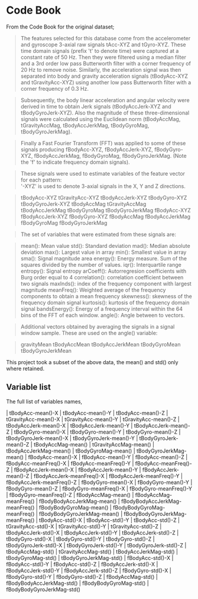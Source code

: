 # Code Book

From the Code Book for the original dataset;

> The features selected for this database come from the accelerometer and gyroscope 3-axial raw signals tAcc-XYZ and tGyro-XYZ. These time domain signals (prefix 't' to denote time) were captured at a constant rate of 50 Hz. Then they were filtered using a median filter and a 3rd order low pass Butterworth filter with a corner frequency of 20 Hz to remove noise. Similarly, the acceleration signal was then separated into body and gravity acceleration signals (tBodyAcc-XYZ and tGravityAcc-XYZ) using another low pass Butterworth filter with a corner frequency of 0.3 Hz. 

> Subsequently, the body linear acceleration and angular velocity were derived in time to obtain Jerk signals (tBodyAccJerk-XYZ and tBodyGyroJerk-XYZ). Also the magnitude of these three-dimensional signals were calculated using the Euclidean norm (tBodyAccMag, tGravityAccMag, tBodyAccJerkMag, tBodyGyroMag, tBodyGyroJerkMag). 

> Finally a Fast Fourier Transform (FFT) was applied to some of these signals producing fBodyAcc-XYZ, fBodyAccJerk-XYZ, fBodyGyro-XYZ, fBodyAccJerkMag, fBodyGyroMag, fBodyGyroJerkMag. (Note the 'f' to indicate frequency domain signals). 

> These signals were used to estimate variables of the feature vector for each pattern:  
>'-XYZ' is used to denote 3-axial signals in the X, Y and Z directions.

> tBodyAcc-XYZ
tGravityAcc-XYZ
tBodyAccJerk-XYZ
tBodyGyro-XYZ
tBodyGyroJerk-XYZ
tBodyAccMag
tGravityAccMag
tBodyAccJerkMag
tBodyGyroMag
tBodyGyroJerkMag
fBodyAcc-XYZ
fBodyAccJerk-XYZ
fBodyGyro-XYZ
fBodyAccMag
fBodyAccJerkMag
fBodyGyroMag
fBodyGyroJerkMag

> The set of variables that were estimated from these signals are: 

> mean(): Mean value
std(): Standard deviation
mad(): Median absolute deviation 
max(): Largest value in array
min(): Smallest value in array
sma(): Signal magnitude area
energy(): Energy measure. Sum of the squares divided by the number of values. 
iqr(): Interquartile range 
entropy(): Signal entropy
arCoeff(): Autorregresion coefficients with Burg order equal to 4
correlation(): correlation coefficient between two signals
maxInds(): index of the frequency component with largest magnitude
meanFreq(): Weighted average of the frequency components to obtain a mean frequency
skewness(): skewness of the frequency domain signal 
kurtosis(): kurtosis of the frequency domain signal 
bandsEnergy(): Energy of a frequency interval within the 64 bins of the FFT of each window.
angle(): Angle between to vectors.

> Additional vectors obtained by averaging the signals in a signal window sample. These are used on the angle() variable:

> gravityMean
tBodyAccMean
tBodyAccJerkMean
tBodyGyroMean
tBodyGyroJerkMean

This project took a subset of the above data, the mean() and std() only where retained.

## Variable list

The full list of variables names,

| tBodyAcc-mean()-X
| tBodyAcc-mean()-Y
| tBodyAcc-mean()-Z
| tGravityAcc-mean()-X
| tGravityAcc-mean()-Y
| tGravityAcc-mean()-Z
| tBodyAccJerk-mean()-X
| tBodyAccJerk-mean()-Y
| tBodyAccJerk-mean()-Z
| tBodyGyro-mean()-X
| tBodyGyro-mean()-Y
| tBodyGyro-mean()-Z
| tBodyGyroJerk-mean()-X
| tBodyGyroJerk-mean()-Y
| tBodyGyroJerk-mean()-Z
| tBodyAccMag-mean()
| tGravityAccMag-mean()
| tBodyAccJerkMag-mean()
| tBodyGyroMag-mean()
| tBodyGyroJerkMag-mean()
| fBodyAcc-mean()-X
| fBodyAcc-mean()-Y
| fBodyAcc-mean()-Z
| fBodyAcc-meanFreq()-X
| fBodyAcc-meanFreq()-Y
| fBodyAcc-meanFreq()-Z
| fBodyAccJerk-mean()-X
| fBodyAccJerk-mean()-Y
| fBodyAccJerk-mean()-Z
| fBodyAccJerk-meanFreq()-X
| fBodyAccJerk-meanFreq()-Y
| fBodyAccJerk-meanFreq()-Z
| fBodyGyro-mean()-X
| fBodyGyro-mean()-Y
| fBodyGyro-mean()-Z
| fBodyGyro-meanFreq()-X
| fBodyGyro-meanFreq()-Y
| fBodyGyro-meanFreq()-Z
| fBodyAccMag-mean()
| fBodyAccMag-meanFreq()
| fBodyBodyAccJerkMag-mean()
| fBodyBodyAccJerkMag-meanFreq()
| fBodyBodyGyroMag-mean()
| fBodyBodyGyroMag-meanFreq()
| fBodyBodyGyroJerkMag-mean()
| fBodyBodyGyroJerkMag-meanFreq()
| tBodyAcc-std()-X
| tBodyAcc-std()-Y
| tBodyAcc-std()-Z
| tGravityAcc-std()-X
| tGravityAcc-std()-Y
| tGravityAcc-std()-Z
| tBodyAccJerk-std()-X
| tBodyAccJerk-std()-Y
| tBodyAccJerk-std()-Z
| tBodyGyro-std()-X
| tBodyGyro-std()-Y
| tBodyGyro-std()-Z
| tBodyGyroJerk-std()-X
| tBodyGyroJerk-std()-Y
| tBodyGyroJerk-std()-Z
| tBodyAccMag-std()
| tGravityAccMag-std()
| tBodyAccJerkMag-std()
| tBodyGyroMag-std()
| tBodyGyroJerkMag-std()
| fBodyAcc-std()-X
| fBodyAcc-std()-Y
| fBodyAcc-std()-Z
| fBodyAccJerk-std()-X
| fBodyAccJerk-std()-Y
| fBodyAccJerk-std()-Z
| fBodyGyro-std()-X
| fBodyGyro-std()-Y
| fBodyGyro-std()-Z
| fBodyAccMag-std()
| fBodyBodyAccJerkMag-std()
| fBodyBodyGyroMag-std()
| fBodyBodyGyroJerkMag-std()






